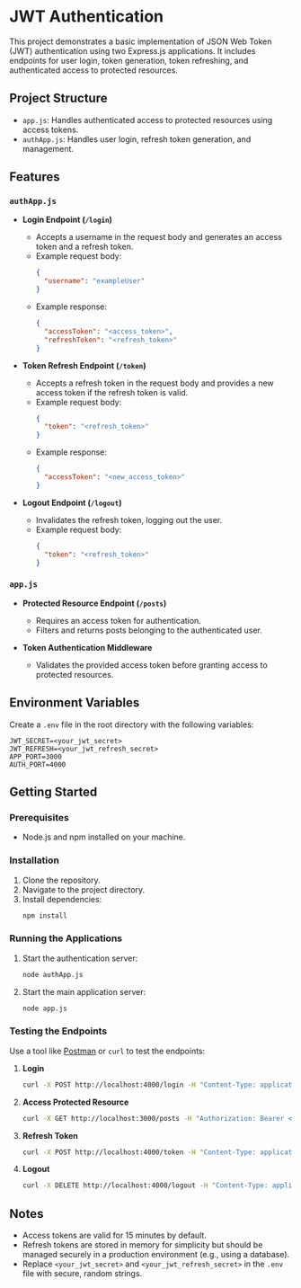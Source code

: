 # JWT Authentication

This project demonstrates a basic implementation of JSON Web Token (JWT) authentication using two Express.js applications. It includes endpoints for user login, token generation, token refreshing, and authenticated access to protected resources.

## Project Structure

- `app.js`: Handles authenticated access to protected resources using access tokens.
- `authApp.js`: Handles user login, refresh token generation, and management.

## Features

### `authApp.js`
- **Login Endpoint (`/login`)**
  - Accepts a username in the request body and generates an access token and a refresh token.
  - Example request body:
    ```json
    {
      "username": "exampleUser"
    }
    ```
  - Example response:
    ```json
    {
      "accessToken": "<access_token>",
      "refreshToken": "<refresh_token>"
    }
    ```

- **Token Refresh Endpoint (`/token`)**
  - Accepts a refresh token in the request body and provides a new access token if the refresh token is valid.
  - Example request body:
    ```json
    {
      "token": "<refresh_token>"
    }
    ```
  - Example response:
    ```json
    {
      "accessToken": "<new_access_token>"
    }
    ```

- **Logout Endpoint (`/logout`)**
  - Invalidates the refresh token, logging out the user.
  - Example request body:
    ```json
    {
      "token": "<refresh_token>"
    }
    ```

### `app.js`
- **Protected Resource Endpoint (`/posts`)**
  - Requires an access token for authentication.
  - Filters and returns posts belonging to the authenticated user.

- **Token Authentication Middleware**
  - Validates the provided access token before granting access to protected resources.

## Environment Variables
Create a `.env` file in the root directory with the following variables:

```env
JWT_SECRET=<your_jwt_secret>
JWT_REFRESH=<your_jwt_refresh_secret>
APP_PORT=3000
AUTH_PORT=4000
```

## Getting Started

### Prerequisites
- Node.js and npm installed on your machine.

### Installation
1. Clone the repository.
2. Navigate to the project directory.
3. Install dependencies:
   ```bash
   npm install
   ```

### Running the Applications
1. Start the authentication server:
   ```bash
   node authApp.js
   ```
2. Start the main application server:
   ```bash
   node app.js
   ```

### Testing the Endpoints
Use a tool like [Postman](https://www.postman.com/) or `curl` to test the endpoints:

1. **Login**
   ```bash
   curl -X POST http://localhost:4000/login -H "Content-Type: application/json" -d '{"username": "testUser"}'
   ```
2. **Access Protected Resource**
   ```bash
   curl -X GET http://localhost:3000/posts -H "Authorization: Bearer <access_token>"
   ```
3. **Refresh Token**
   ```bash
   curl -X POST http://localhost:4000/token -H "Content-Type: application/json" -d '{"token": "<refresh_token>"}'
   ```
4. **Logout**
   ```bash
   curl -X DELETE http://localhost:4000/logout -H "Content-Type: application/json" -d '{"token": "<refresh_token>"}'
   ```

## Notes
- Access tokens are valid for 15 minutes by default.
- Refresh tokens are stored in memory for simplicity but should be managed securely in a production environment (e.g., using a database).
- Replace `<your_jwt_secret>` and `<your_jwt_refresh_secret>` in the `.env` file with secure, random strings.
